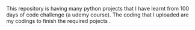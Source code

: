 This repository is having many python projects that I have learnt from 100 days of code challenge (a udemy course). The coding that I uploaded are my codings to finish the required pojects .
